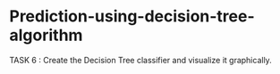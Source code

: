 # Prediction-using-decision-tree-algorithm
TASK 6 : Create the Decision Tree classifier and visualize it graphically.
